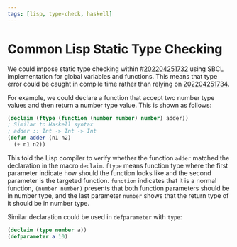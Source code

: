 ```yaml
---
tags: [lisp, type-check, haskell]
---
```


# Common Lisp Static Type Checking

We could impose static type checking within #[202204251732](202204251732.md) using SBCL
implementation for global variables and functions. This means that type error
could be caught in compile time rather than relying on [202204251734](202204251734.md).

For example, we could declare a function that accept two number type values and
then return a number type value. This is shown as follows:

```lisp
(declaim (ftype (function (number number) number) adder))
; Similar to Haskell syntax
; adder :: Int -> Int -> Int
(defun adder (n1 n2)
  (+ n1 n2))
```

This told the Lisp compiler to verify whether the function `adder` matched the
declaration in the macro `declaim`. `ftype` means function type where the first
parameter indicate how should the function looks like and the second parameter
is the targeted function. `function` indicates that it is a normal function,
`(number number)` presents that both function parameters should be in number
type, and the last parameter `number` shows that the return type of it should be
in number type.

Similar declaration could be used in `defparameter` with `type`:

```lisp
(declaim (type number a))
(defparameter a 10)
```

